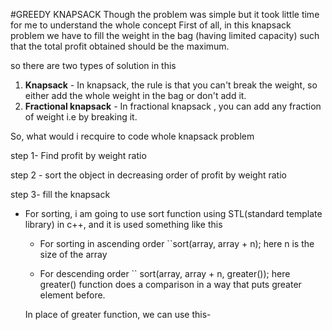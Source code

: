 #GREEDY KNAPSACK
Though the problem was simple but it took little time for me to understand the whole concept
First of all, in this knapsack problem we have to fill the weight in the bag (having limited capacity) such that  the total profit obtained should be the maximum.

so there are two types of solution in this

1. **Knapsack** - In knapsack, the rule is  that you can't break the weight, so either add the whole weight in the bag or don't add it.
2. **Fractional knapsack** - In fractional knapsack , you can add any fraction of weight i.e by breaking it.

So, what would i recquire to code whole knapsack problem

step 1- Find profit by weight ratio

step 2 - sort the object in decreasing order of profit by weight ratio

step 3- fill the knapsack

* For sorting, i am going to use sort function using STL(standard template library) in c++, and it is used something like this

  * For sorting in ascending order
  ``sort(array, array + n);
  here n is the size of the array
  
  * For descending order
  `` sort(array, array + n, greater<int>());
  here greater() function does a comparison in a way that puts greater element before.
  
  In place of greater function, we can use this-
  
  

 

 


